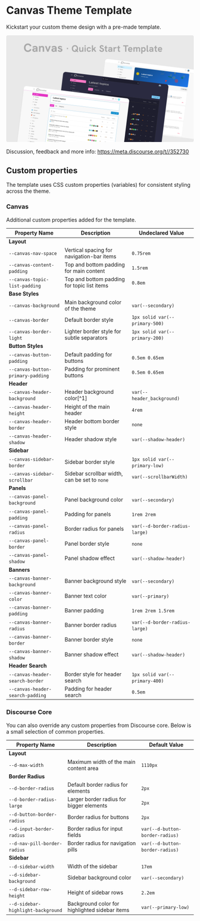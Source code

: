 # Canvas Theme Template

Kickstart your custom theme design with a pre-made template.

![Canvas Theme Template - Cover](assets/Cover.png)

Discussion, feedback and more info: https://meta.discourse.org/t//352730

## Custom properties

The template uses CSS custom properties (variables) for consistent styling across the theme.

### Canvas

Additional custom properties added for the template.

| Property Name                     | Description                                   | Undeclared Value               |
| --------------------------------- | --------------------------------------------- | ------------------------------ |
| **Layout**                        |
| `--canvas-nav-space`              | Vertical spacing for navigation-bar items     | `0.75rem`                      |
| `--canvas-content-padding`        | Top and bottom padding for main content       | `1.5rem`                       |
| `--canvas-topic-list-padding`     | Top and bottom padding for topic list items   | `0.8em`                        |
| **Base Styles**                   |
| `--canvas-background`             | Main background color of the theme            | `var(--secondary)`             |
| `--canvas-border`                 | Default border style                          | `1px solid var(--primary-500)` |
| `--canvas-border-light`           | Lighter border style for subtle separators    | `1px solid var(--primary-200)` |
| **Button Styles**                 |
| `--canvas-button-padding`         | Default padding for buttons                   | `0.5em 0.65em`                 |
| `--canvas-button-primary-padding` | Padding for prominent buttons                 | `0.5em 0.65em`                 |
| **Header**                        |
| `--canvas-header-background`      | Header background color\[^1]                  | `var(--header_background)`     |
| `--canvas-header-height`          | Height of the main header                     | `4rem`                         |
| `--canvas-header-border`          | Header bottom border style                    | `none`                         |
| `--canvas-header-shadow`          | Header shadow style                           | `var(--shadow-header)`         |
| **Sidebar**                       |
| `--canvas-sidebar-border`         | Sidebar border style                          | `1px solid var(--primary-low)` |
| `--canvas-sidebar-scrollbar`      | Sidebar scrollbar width, can be set to `none` | `var(--scrollbarWidth)`        |
| **Panels**                        |
| `--canvas-panel-background`       | Panel background color                        | `var(--secondary)`             |
| `--canvas-panel-padding`          | Padding for panels                            | `1rem 2rem`                    |
| `--canvas-panel-radius`           | Border radius for panels                      | `var(--d-border-radius-large)` |
| `--canvas-panel-border`           | Panel border style                            | `none`                         |
| `--canvas-panel-shadow`           | Panel shadow effect                           | `var(--shadow-header)`         |
| **Banners**                       |
| `--canvas-banner-background`      | Banner background style                       | `var(--secondary)`             |
| `--canvas-banner-color`           | Banner text color                             | `var(--primary)`               |
| `--canvas-banner-padding`         | Banner padding                                | `1rem 2rem 1.5rem`             |
| `--canvas-banner-radius`          | Banner border radius                          | `var(--d-border-radius-large)` |
| `--canvas-banner-border`          | Banner border style                           | `none`                         |
| `--canvas-banner-shadow`          | Banner shadow effect                          | `var(--shadow-header)`         |
| **Header Search**                 |
| `--canvas-header-search-border`   | Border style for header search                | `1px solid var(--primary-400)` |
| `--canvas-header-search-padding`  | Padding for header search                     | `0.5em`                        |

[^1]: Can be set as an alternative to the color scheme value `var(--header_background)` as it won't affect color calculations like `var(--header-primary-low-mid)`

### Discourse Core

You can also override any custom properties from Discourse core. Below is a small selection of common properties.

| Property Name                      | Description                                    | Default Value                   |
| ---------------------------------- | ---------------------------------------------- | ------------------------------- |
| **Layout**                         |
| `--d-max-width`                    | Maximum width of the main content area         | `1110px`                        |
| **Border Radius**                  |
| `--d-border-radius`                | Default border radius for elements             | `2px`                           |
| `--d-border-radius-large`          | Larger border radius for bigger elements       | `2px`                           |
| `--d-button-border-radius`         | Border radius for buttons                      | `2px`                           |
| `--d-input-border-radius`          | Border radius for input fields                 | `var(--d-button-border-radius)` |
| `--d-nav-pill-border-radius`       | Border radius for navigation pills             | `var(--d-button-border-radius)` |
| **Sidebar**                        |
| `--d-sidebar-width`                | Width of the sidebar                           | `17em`                          |
| `--d-sidebar-background`           | Sidebar background color                       | `var(--secondary)`              |
| `--d-sidebar-row-height`           | Height of sidebar rows                         | `2.2em`                         |
| `--d-sidebar-highlight-background` | Background color for highlighted sidebar items | `var(--primary-low)`            |
